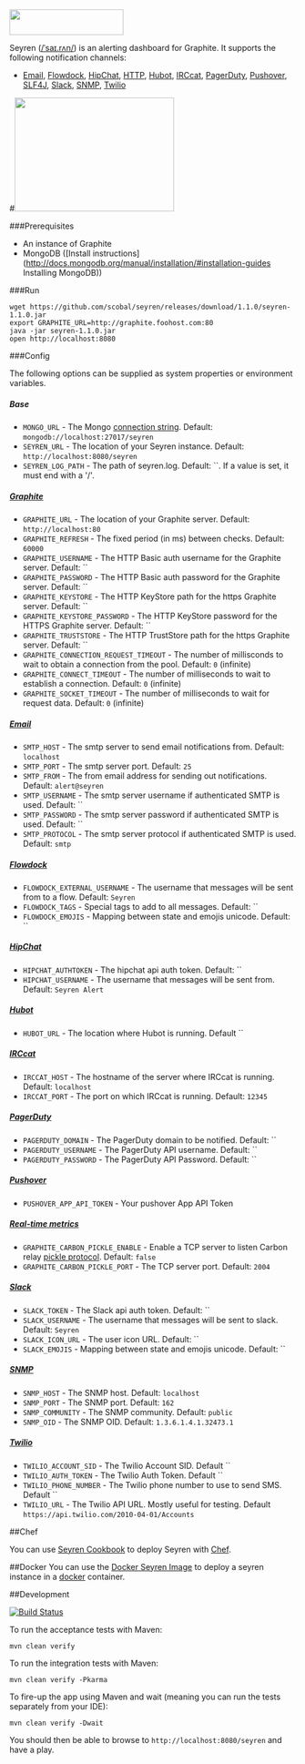 <img src="http://i.imgur.com/Ae5gQJZ.png" height="45" width="200" />

Seyren ([/ˈsaɪ.rʌn/](http://en.wikipedia.org/wiki/Wikipedia:IPA_for_English#Key)) is an alerting dashboard for Graphite. It supports the following notification channels:

* [Email](http://en.wikipedia.org/wiki/Simple_Mail_Transfer_Protocol),
[Flowdock](https://www.flowdock.com),
[HipChat](https://www.hipchat.com),
[HTTP](http://en.wikipedia.org/wiki/Hypertext_Transfer_Protocol),
[Hubot](http://hubot.github.com),
[IRCcat](https://github.com/RJ/irccat),
[PagerDuty](http://www.pagerduty.com),
[Pushover](https://pushover.net),
[SLF4J](http://www.slf4j.org),
[Slack](https://www.slack.com),
[SNMP](http://en.wikipedia.org/wiki/Simple_Network_Management_Protocol),
[Twilio](https://www.twilio.com/)


#[<img src="http://i.imgur.com/13nR3YA.png" height="200" width="280" />](http://i.imgur.com/ahu3aM6.png)

###Prerequisites

* An instance of Graphite
* MongoDB ([Install instructions](http://docs.mongodb.org/manual/installation/#installation-guides Installing MongoDB))

###Run

```
wget https://github.com/scobal/seyren/releases/download/1.1.0/seyren-1.1.0.jar
export GRAPHITE_URL=http://graphite.foohost.com:80
java -jar seyren-1.1.0.jar
open http://localhost:8080
```

###Config

The following options can be supplied as system properties or environment variables.

##### Base
* `MONGO_URL` - The Mongo [connection string](http://docs.mongodb.org/manual/reference/connection-string/). Default: `mongodb://localhost:27017/seyren`
* `SEYREN_URL` - The location of your Seyren instance. Default: `http://localhost:8080/seyren`
* `SEYREN_LOG_PATH` - The path of seyren.log. Default: ``. If a value is set, it must end with a '/'.

##### [Graphite](http://graphite.readthedocs.org/en/latest/)
* `GRAPHITE_URL` - The location of your Graphite server. Default: `http://localhost:80`
* `GRAPHITE_REFRESH` - The fixed period (in ms) between checks. Default: `60000`
* `GRAPHITE_USERNAME` - The HTTP Basic auth username for the Graphite server. Default: ``
* `GRAPHITE_PASSWORD` - The HTTP Basic auth password for the Graphite server. Default: ``
* `GRAPHITE_KEYSTORE` - The HTTP KeyStore path for the https Graphite server. Default: ``
* `GRAPHITE_KEYSTORE_PASSWORD` - The HTTP KeyStore password for the HTTPS Graphite server. Default: ``
* `GRAPHITE_TRUSTSTORE` - The HTTP TrustStore path for the https Graphite server. Default: ``
* `GRAPHITE_CONNECTION_REQUEST_TIMEOUT` - The number of millisconds to wait to obtain a connection from the pool. Default: `0` (infinite)
* `GRAPHITE_CONNECT_TIMEOUT` - The number of milliseconds to wait to establish a connection. Default: `0` (infinite)
* `GRAPHITE_SOCKET_TIMEOUT` - The number of milliseconds to wait for request data. Default: `0` (infinite)

##### [Email](http://en.wikipedia.org/wiki/Simple_Mail_Transfer_Protocol)
* `SMTP_HOST` - The smtp server to send email notifications from. Default: `localhost`
* `SMTP_PORT` - The smtp server port. Default: `25`
* `SMTP_FROM` - The from email address for sending out notifications. Default: `alert@seyren`
* `SMTP_USERNAME` - The smtp server username if authenticated SMTP is used. Default: ``
* `SMTP_PASSWORD` - The smtp server password if authenticated SMTP is used. Default: ``
* `SMTP_PROTOCOL` - The smtp server protocol if authenticated SMTP is used. Default: `smtp`

##### [Flowdock](https://www.flowdock.com)
* `FLOWDOCK_EXTERNAL_USERNAME` - The username that messages will be sent from to a flow. Default: `Seyren`
* `FLOWDOCK_TAGS` -  Special tags to add to all messages. Default: ``
* `FLOWDOCK_EMOJIS` - Mapping between state and emojis unicode. Default: ``

##### [HipChat](https://www.hipchat.com)
* `HIPCHAT_AUTHTOKEN` - The hipchat api auth token. Default: ``
* `HIPCHAT_USERNAME` - The username that messages will be sent from. Default: `Seyren Alert`

##### [Hubot](http://hubot.github.com)
* `HUBOT_URL` - The location where Hubot is running. Default ``

##### [IRCcat](https://github.com/RJ/irccat)
* `IRCCAT_HOST` - The hostname of the server where IRCcat is running. Default: `localhost`
* `IRCCAT_PORT` - The port on which IRCcat is running. Default: `12345`

##### [PagerDuty](http://www.pagerduty.com)
* `PAGERDUTY_DOMAIN` - The PagerDuty domain to be notified. Default: ``
* `PAGERDUTY_USERNAME` - The PagerDuty API username. Default: ``
* `PAGERDUTY_PASSWORD` - The PagerDuty API Password. Default: ``

##### [Pushover](https://pushover.net)
* `PUSHOVER_APP_API_TOKEN` - Your pushover App API Token

##### [Real-time metrics](https://github.com/scobal/seyren/pull/142)
* `GRAPHITE_CARBON_PICKLE_ENABLE` - Enable a TCP server to listen Carbon relay [pickle protocol](http://graphite.readthedocs.org/en/latest/feeding-carbon.html). Default: `false`
* `GRAPHITE_CARBON_PICKLE_PORT` - The TCP server port. Default: `2004`

##### [Slack](https://www.slack.com)
* `SLACK_TOKEN` - The Slack api auth token. Default: ``
* `SLACK_USERNAME` - The username that messages will be sent to slack. Default: `Seyren`
* `SLACK_ICON_URL` - The user icon URL. Default: ``
* `SLACK_EMOJIS` - Mapping between state and emojis unicode. Default: ``

##### [SNMP](http://en.wikipedia.org/wiki/Simple_Network_Management_Protocol)
* `SNMP_HOST` - The SNMP host. Default: `localhost`
* `SNMP_PORT` - The SNMP port. Default: `162`
* `SNMP_COMMUNITY` - The SNMP  community. Default: `public`
* `SNMP_OID` - The SNMP OID. Default: `1.3.6.1.4.1.32473.1`

##### [Twilio](https://www.twilio.com/)
* `TWILIO_ACCOUNT_SID` - The Twilio Account SID. Default ``
* `TWILIO_AUTH_TOKEN` - The Twilio Auth Token. Default ``
* `TWILIO_PHONE_NUMBER` - The Twilio phone number to use to send SMS. Default ``
* `TWILIO_URL` - The Twilio API URL. Mostly useful for testing. Default `https://api.twilio.com/2010-04-01/Accounts`

##Chef

You can use [Seyren Cookbook](https://github.com/obazoud/chef-seyren) to deploy Seyren with [Chef](http://www.getchef.com/).

##Docker
You can use the [Docker Seyren Image](https://registry.hub.docker.com/u/usman/docker-seyren/[) to deploy a seyren instance in a [docker](https://docker.com/https://docker.com/) container. 

##Development

[![Build Status](https://secure.travis-ci.org/scobal/seyren.png?branch=master)](http://travis-ci.org/scobal/seyren)

To run the acceptance tests with Maven:

```
mvn clean verify
```
To run the integration tests with Maven:

```
mvn clean verify -Pkarma
```

To fire-up the app using Maven and wait (meaning you can run the tests separately from your IDE):

```
mvn clean verify -Dwait
```

You should then be able to browse to `http://localhost:8080/seyren` and have a play.

